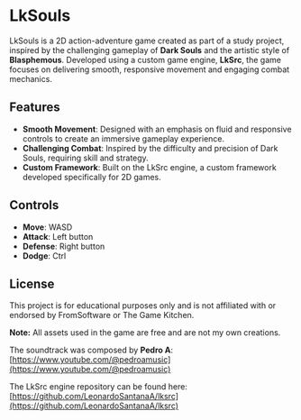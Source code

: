 # LkSouls

LkSouls is a 2D action-adventure game created as part of a study project, inspired by the challenging gameplay of **Dark Souls** and the artistic style of **Blasphemous**. Developed using a custom game engine, **LkSrc**, the game focuses on delivering smooth, responsive movement and engaging combat mechanics.

## Features
- **Smooth Movement**: Designed with an emphasis on fluid and responsive controls to create an immersive gameplay experience.
- **Challenging Combat**: Inspired by the difficulty and precision of Dark Souls, requiring skill and strategy.
- **Custom Framework**: Built on the LkSrc engine, a custom framework developed specifically for 2D games.

## Controls
- **Move**: WASD
- **Attack**: Left button
- **Defense**: Right button
- **Dodge**: Ctrl

## License
This project is for educational purposes only and is not affiliated with or endorsed by FromSoftware or The Game Kitchen.

**Note:** All assets used in the game are free and are not my own creations.

The soundtrack was composed by **Pedro A**: [https://www.youtube.com/@pedroamusic](https://www.youtube.com/@pedroamusic)

The LkSrc engine repository can be found here: [https://github.com/LeonardoSantanaA/lksrc](https://github.com/LeonardoSantanaA/lksrc)
